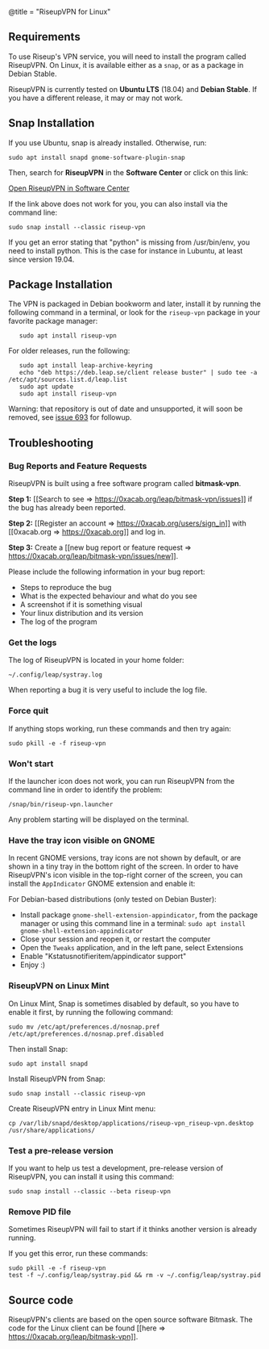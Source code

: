 @title = "RiseupVPN for Linux"

## Requirements

To use Riseup's VPN service, you will need to install the program called RiseupVPN. On Linux, it is available either as a `snap`, or as a package in Debian Stable.

RiseupVPN is currently tested on **Ubuntu LTS** (18.04) and **Debian Stable**. If you have a different release, it may or may not work.

## Snap Installation

If you use Ubuntu, snap is already installed. Otherwise, run:

```
sudo apt install snapd gnome-software-plugin-snap
```

Then, search for **RiseupVPN** in the **Software Center** or click on this link:

<a class="btn btn-default btn-lg" href="snap://riseup-vpn">
  <i class="fa fa-reply-all"></i>
  Open RiseupVPN in Software Center
</a>

If the link above does not work for you, you can also install via the command line:

```
sudo snap install --classic riseup-vpn
```

If you get an error stating that "python" is missing from /usr/bin/env, you need to install python. This is the case for instance in Lubuntu, at least since version 19.04.

## Package Installation

The VPN is packaged in Debian bookworm and later, install it by running the following command in a terminal, or look for the `riseup-vpn` package in your favorite package manager:

       sudo apt install riseup-vpn

For older releases, run the following:

       sudo apt install leap-archive-keyring
       echo "deb https://deb.leap.se/client release buster" | sudo tee -a /etc/apt/sources.list.d/leap.list
       sudo apt update
       sudo apt install riseup-vpn

Warning: that repository is out of date and unsupported, it will soon be removed, see [issue 693](https://0xacab.org/leap/bitmask-vpn/-/issues/693) for followup.

## Troubleshooting

### Bug Reports and Feature Requests

RiseupVPN is built using a free software program called <b>bitmask-vpn</b>.

**Step 1:** [[Search to see => https://0xacab.org/leap/bitmask-vpn/issues]] if the bug has already been reported.

**Step 2:** [[Register an account => https://0xacab.org/users/sign_in]] with [[0xacab.org => https://0xacab.org]] and log in.

**Step 3:** Create a [[new bug report or feature request => https://0xacab.org/leap/bitmask-vpn/issues/new]].

Please include the following information in your bug report:

* Steps to reproduce the bug
* What is the expected behaviour and what do you see
* A screenshot if it is something visual
* Your linux distribution and its version
* The log of the program

### Get the logs

The log of RiseupVPN is located in your home folder:

```
~/.config/leap/systray.log
```

When reporting a bug it is very useful to include the log file.

### Force quit

If anything stops working, run these commands and then try again:

```
sudo pkill -e -f riseup-vpn
```

### Won't start

If the launcher icon does not work, you can run RiseupVPN from the command line in order to identify the problem:

```
/snap/bin/riseup-vpn.launcher
```

Any problem starting will be displayed on the terminal.

### Have the tray icon visible on GNOME

In recent GNOME versions, tray icons are not shown by default, or are shown in a tiny tray in the bottom right of
the screen. In order to have RiseupVPN's icon visible in the top-right corner of the screen, you can install the `AppIndicator`
GNOME extension and enable it:

For Debian-based distributions (only tested on Debian Buster):
* Install package `gnome-shell-extension-appindicator`, from the package manager or using this command line in a terminal: `sudo apt install gnome-shell-extension-appindicator`
* Close your session and reopen it, or restart the computer
* Open the `Tweaks` application, and in the left pane, select Extensions
* Enable "Kstatusnotifieritem/appindicator support"
* Enjoy :)

### RiseupVPN on Linux Mint

On Linux Mint, Snap is sometimes disabled by default, so you have to enable it first, by running the following command:

```
sudo mv /etc/apt/preferences.d/nosnap.pref /etc/apt/preferences.d/nosnap.pref.disabled
```

Then install Snap:

```
sudo apt install snapd
```

Install RiseupVPN from Snap:

```
sudo snap install --classic riseup-vpn
```

Create RiseupVPN entry in Linux Mint menu:

```
cp /var/lib/snapd/desktop/applications/riseup-vpn_riseup-vpn.desktop /usr/share/applications/
```


### Test a pre-release version

If you want to help us test a development, pre-release version of RiseupVPN, you can install it using this command:

```
sudo snap install --classic --beta riseup-vpn
```

### Remove PID file

Sometimes RiseupVPN will fail to start if it thinks another version is already running.

If you get this error, run these commands:

```
sudo pkill -e -f riseup-vpn
test -f ~/.config/leap/systray.pid && rm -v ~/.config/leap/systray.pid
```

## Source code
RiseupVPN's clients are based on the open source software Bitmask. The code for the Linux client can be found [[here => https://0xacab.org/leap/bitmask-vpn]].
